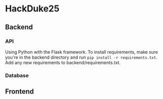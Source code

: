 # HackDuke25
## Backend
### API
Using Python with the Flask framework.
To install requirements, make sure you're in the backend directory and run `pip install -r requirements.txt`. Add any new requirements to backend/requirements.txt. 
### Database 


## Frontend